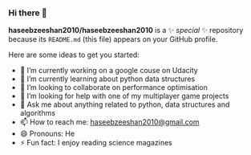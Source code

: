 ### Hi there 👋


**haseebzeeshan2010/haseebzeeshan2010** is a ✨ _special_ ✨ repository because its `README.md` (this file) appears on your GitHub profile.

Here are some ideas to get you started:

- 🔭 I’m currently working on a google couse on Udacity
- 🌱 I’m currently learning about python data structures
- 👯 I’m looking to collaborate on performance optimisation
- 🤔 I’m looking for help with one of my multiplayer game projects
- 💬 Ask me about anything related to python, data structures and algorithms
- 📫 How to reach me: haseebzeeshan2010@gmail.com
- 😄 Pronouns: He
- ⚡ Fun fact: I enjoy reading science magazines
